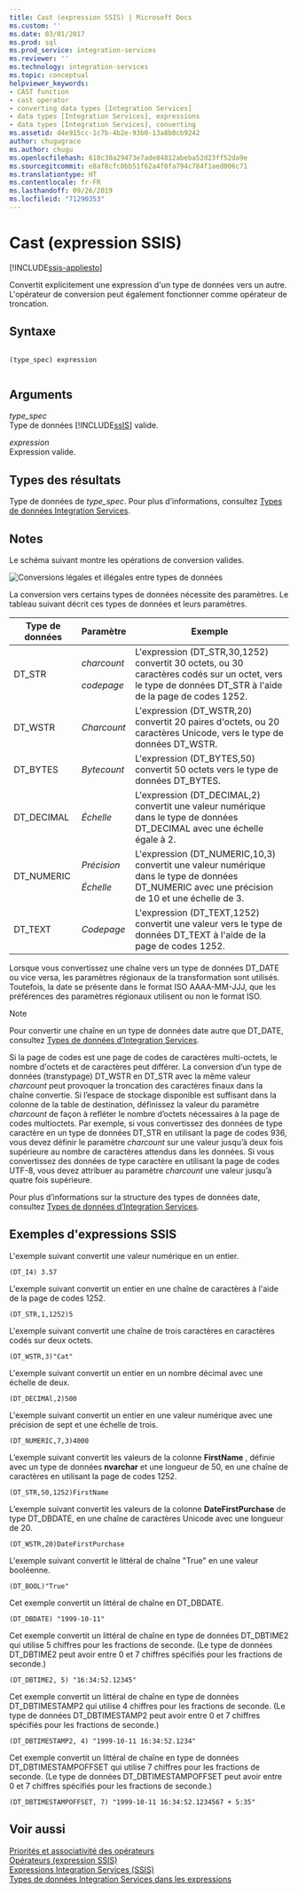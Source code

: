 ```yaml
---
title: Cast (expression SSIS) | Microsoft Docs
ms.custom: ''
ms.date: 03/01/2017
ms.prod: sql
ms.prod_service: integration-services
ms.reviewer: ''
ms.technology: integration-services
ms.topic: conceptual
helpviewer_keywords:
- CAST function
- cast operator
- converting data types [Integration Services]
- data types [Integration Services], expressions
- data types [Integration Services], converting
ms.assetid: d4e915cc-1c7b-4b2e-93b0-13a8b0cb9242
author: chugugrace
ms.author: chugu
ms.openlocfilehash: 618c30a29473e7ade84812abeba52d23ff52da9e
ms.sourcegitcommit: e8af8cfc0bb51f62a4f0fa794c784f1aed006c71
ms.translationtype: HT
ms.contentlocale: fr-FR
ms.lasthandoff: 09/26/2019
ms.locfileid: "71290353"
---
```

# <a name="cast-ssis-expression"></a>Cast (expression SSIS)

[!INCLUDE[ssis-appliesto](../../includes/ssis-appliesto-ssvrpluslinux-asdb-asdw-xxx.md)]


  Convertit explicitement une expression d'un type de données vers un autre. L'opérateur de conversion peut également fonctionner comme opérateur de troncation.  
  
## <a name="syntax"></a>Syntaxe  
  
```  
  
(type_spec) expression  
  
```  
  
## <a name="arguments"></a>Arguments  
 *type_spec*  
 Type de données [!INCLUDE[ssIS](../../includes/ssis-md.md)] valide.  
  
 *expression*  
 Expression valide.  
  
## <a name="result-types"></a>Types des résultats  
 Type de données de *type_spec*. Pour plus d’informations, consultez [Types de données Integration Services](../../integration-services/data-flow/integration-services-data-types.md).  
  
## <a name="remarks"></a>Notes  
 Le schéma suivant montre les opérations de conversion valides.  
  
 ![Conversions légales et illégales entre types de données](../../integration-services/expressions/media/data-conversion.gif "Conversions légales et illégales entre types de données")  
  
 La conversion vers certains types de données nécessite des paramètres. Le tableau suivant décrit ces types de données et leurs paramètres.  
  
|Type de données|Paramètre|Exemple|  
|---------------|---------------|-------------|  
|DT_STR|*charcount*<br /><br /> *codepage*|L'expression (DT_STR,30,1252) convertit 30 octets, ou 30 caractères codés sur un octet, vers le type de données DT_STR à l'aide de la page de codes 1252.|  
|DT_WSTR|*Charcount*|L'expression (DT_WSTR,20) convertit 20 paires d'octets, ou 20 caractères Unicode, vers le type de données DT_WSTR.|  
|DT_BYTES|*Bytecount*|L'expression (DT_BYTES,50) convertit 50 octets vers le type de données DT_BYTES.|  
|DT_DECIMAL|*Échelle*|L'expression (DT_DECIMAL,2) convertit une valeur numérique dans le type de données DT_DECIMAL avec une échelle égale à 2.|  
|DT_NUMERIC|*Précision*<br /><br /> *Échelle*|L'expression (DT_NUMERIC,10,3) convertit une valeur numérique dans le type de données DT_NUMERIC avec une précision de 10 et une échelle de 3.|  
|DT_TEXT|*Codepage*|L'expression (DT_TEXT,1252) convertit une valeur vers le type de données DT_TEXT à l'aide de la page de codes 1252.|  
  
 Lorsque vous convertissez une chaîne vers un type de données DT_DATE ou vice versa, les paramètres régionaux de la transformation sont utilisés. Toutefois, la date se présente dans le format ISO AAAA-MM-JJJ, que les préférences des paramètres régionaux utilisent ou non le format ISO.  
  
> [!NOTE]  
>  Pour convertir une chaîne en un type de données date autre que DT_DATE, consultez [Types de données d’Integration Services](../../integration-services/data-flow/integration-services-data-types.md).  
  
 Si la page de codes est une page de codes de caractères multi-octets, le nombre d'octets et de caractères peut différer. La conversion d’un type de données (transtypage) DT_WSTR en DT_STR avec la même valeur *charcount* peut provoquer la troncation des caractères finaux dans la chaîne convertie. Si l’espace de stockage disponible est suffisant dans la colonne de la table de destination, définissez la valeur du paramètre *charcount* de façon à refléter le nombre d’octets nécessaires à la page de codes multioctets. Par exemple, si vous convertissez des données de type caractère en un type de données DT_STR en utilisant la page de codes 936, vous devez définir le paramètre *charcount* sur une valeur jusqu’à deux fois supérieure au nombre de caractères attendus dans les données. Si vous convertissez des données de type caractère en utilisant la page de codes UTF-8, vous devez attribuer au paramètre *charcount* une valeur jusqu’à quatre fois supérieure.  
  
 Pour plus d’informations sur la structure des types de données date, consultez [Types de données d’Integration Services](../../integration-services/data-flow/integration-services-data-types.md).  
  
## <a name="ssis-expression-examples"></a>Exemples d'expressions SSIS  
 L'exemple suivant convertit une valeur numérique en un entier.  
  
```  
(DT_I4) 3.57  
```  
  
 L'exemple suivant convertit un entier en une chaîne de caractères à l'aide de la page de codes 1252.  
  
```  
(DT_STR,1,1252)5  
```  
  
 L'exemple suivant convertit une chaîne de trois caractères en caractères codés sur deux octets.  
  
```  
(DT_WSTR,3)"Cat"  
```  
  
 L'exemple suivant convertit un entier en un nombre décimal avec une échelle de deux.  
  
```  
(DT_DECIMAl,2)500  
```  
  
 L'exemple suivant convertit un entier en une valeur numérique avec une précision de sept et une échelle de trois.  
  
```  
(DT_NUMERIC,7,3)4000  
```  
  
 L’exemple suivant convertit les valeurs de la colonne **FirstName** , définie avec un type de données **nvarchar** et une longueur de 50, en une chaîne de caractères en utilisant la page de codes 1252.  
  
```  
(DT_STR,50,1252)FirstName  
```  
  
 L’exemple suivant convertit les valeurs de la colonne **DateFirstPurchase** de type DT_DBDATE, en une chaîne de caractères Unicode avec une longueur de 20.  
  
```  
(DT_WSTR,20)DateFirstPurchase  
```  
  
 L'exemple suivant convertit le littéral de chaîne "True" en une valeur booléenne.  
  
```  
(DT_BOOL)"True"  
```  
  
 Cet exemple convertit un littéral de chaîne en DT_DBDATE.  
  
```  
(DT_DBDATE) "1999-10-11"  
```  
  
 Cet exemple convertit un littéral de chaîne en type de données DT_DBTIME2 qui utilise 5 chiffres pour les fractions de seconde. (Le type de données DT_DBTIME2 peut avoir entre 0 et 7 chiffres spécifiés pour les fractions de seconde.)  
  
```  
(DT_DBTIME2, 5) "16:34:52.12345"  
```  
  
 Cet exemple convertit un littéral de chaîne en type de données DT_DBTIMESTAMP2 qui utilise 4 chiffres pour les fractions de seconde. (Le type de données DT_DBTIMESTAMP2 peut avoir entre 0 et 7 chiffres spécifiés pour les fractions de seconde.)  
  
```  
(DT_DBTIMESTAMP2, 4) "1999-10-11 16:34:52.1234"  
```  
  
 Cet exemple convertit un littéral de chaîne en type de données DT_DBTIMESTAMPOFFSET qui utilise 7 chiffres pour les fractions de seconde. (Le type de données DT_DBTIMESTAMPOFFSET peut avoir entre 0 et 7 chiffres spécifiés pour les fractions de seconde.)  
  
```  
(DT_DBTIMESTAMPOFFSET, 7) "1999-10-11 16:34:52.1234567 + 5:35"  
```  
  
## <a name="see-also"></a>Voir aussi  
 [Priorités et associativité des opérateurs](../../integration-services/expressions/operator-precedence-and-associativity.md)   
 [Opérateurs &#40;expression SSIS&#41;](../../integration-services/expressions/operators-ssis-expression.md)   
 [Expressions Integration Services &#40;SSIS&#41;](../../integration-services/expressions/integration-services-ssis-expressions.md)   
 [Types de données Integration Services dans les expressions](../../integration-services/expressions/integration-services-data-types-in-expressions.md)  
  
  

